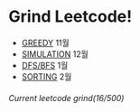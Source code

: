 # Grind Leetcode!

- [GREEDY](https://github.com/JayFreemandev/Problem-Solving/tree/main/LeetCode/Greedy) 11월
- [SIMULATION](https://github.com/JayFreemandev/Problem-Solving/tree/main/LeetCode/Greedy) 12월
- [DFS/BFS](https://github.com/JayFreemandev/Problem-Solving/tree/main/LeetCode/Greedy) 1월
- [SORTING](https://github.com/JayFreemandev/Problem-Solving/tree/main/LeetCode/Greedy) 2월

###### Current leetcode grind(16/500)  
